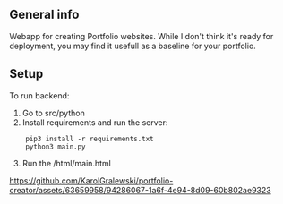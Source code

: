 




## General info
Webapp for creating Portfolio websites. While I don't think it's ready for deployment, you may find it usefull as a baseline for your portfolio. 

## Setup


To run backend:
1. Go to src/python 
2. Install requirements and run the server: 
```
	pip3 install -r requirements.txt
	python3 main.py
```
3. Run the /html/main.html


https://github.com/KarolGralewski/portfolio-creator/assets/63659958/94286067-1a6f-4e94-8d09-60b802ae9323
